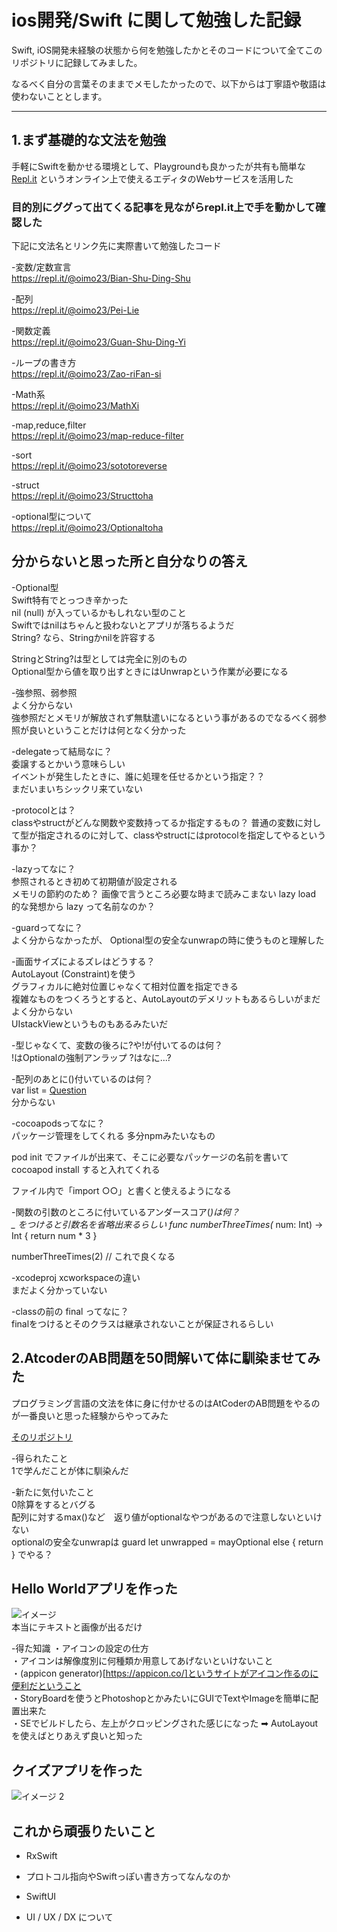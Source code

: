 # ios開発/Swift に関して勉強した記録
Swift, iOS開発未経験の状態から何を勉強したかとそのコードについて全てこのリポジトリに記録してみました。  
    
なるべく自分の言葉そのままでメモしたかったので、以下からは丁寧語や敬語は使わないこととします。

------------------


## 1.まず基礎的な文法を勉強
手軽にSwiftを動かせる環境として、Playgroundも良かったが共有も簡単な [Repl.it](https://repl.it/) というオンライン上で使えるエディタのWebサービスを活用した

### 目的別にググって出てくる記事を見ながらrepl.it上で手を動かして確認した

下記に文法名とリンク先に実際書いて勉強したコード  

-変数/定数宣言  
https://repl.it/@oimo23/Bian-Shu-Ding-Shu  

-配列  
https://repl.it/@oimo23/Pei-Lie    

-関数定義  
https://repl.it/@oimo23/Guan-Shu-Ding-Yi  

-ループの書き方  
https://repl.it/@oimo23/Zao-riFan-si
 
-Math系  
https://repl.it/@oimo23/MathXi    

-map,reduce,filter  
https://repl.it/@oimo23/map-reduce-filter

-sort  
https://repl.it/@oimo23/sototoreverse

-struct  
https://repl.it/@oimo23/Structtoha

-optional型について  
https://repl.it/@oimo23/Optionaltoha

## 分からないと思った所と自分なりの答え
-Optional型  
Swift特有でとっつき辛かった  
nil (null) が入っているかもしれない型のこと  
Swiftではnilはちゃんと扱わないとアプリが落ちるようだ  
String? なら、Stringかnilを許容する  

StringとString?は型としては完全に別のもの  
Optional型から値を取り出すときにはUnwrapという作業が必要になる  

-強参照、弱参照  
よく分からない  
強参照だとメモリが解放されず無駄遣いになるという事があるのでなるべく弱参照が良いということだけは何となく分かった  

-delegateって結局なに？  
委譲するとかいう意味らしい  
イベントが発生したときに、誰に処理を任せるかという指定？？  
まだいまいちシックリ来ていない  

-protocolとは？  
classやstructがどんな関数や変数持ってるか指定するもの？
普通の変数に対して型が指定されるのに対して、classやstructにはprotocolを指定してやるという事か？

-lazyってなに？  
参照されるとき初めて初期値が設定される  
メモリの節約のため？ 画像で言うところ必要な時まで読みこまない lazy load 的な発想から lazy って名前なのか？

-guardってなに？  
よく分からなかったが、
Optional型の安全なunwrapの時に使うものと理解した  

-画面サイズによるズレはどうする？  
AutoLayout (Constraint)を使う  
グラフィカルに絶対位置じゃなくて相対位置を指定できる  
複雑なものをつくろうとすると、AutoLayoutのデメリットもあるらしいがまだよく分からない  
UIstackViewというものもあるみたいだ  

-型じゃなくて、変数の後ろに?や!が付いてるのは何？  
!はOptionalの強制アンラップ
?はなに...?

-配列のあとに()付いているのは何？  
var list = [Question]()  
分からない  

-cocoapodsってなに？  
パッケージ管理をしてくれる
多分npmみたいなもの  

pod init でファイルが出来て、そこに必要なパッケージの名前を書いて cocoapod install すると入れてくれる  
    
ファイル内で「import ○○」と書くと使えるようになる

-関数の引数のところに付いているアンダースコア(_)は何？  
_ をつけると引数名を省略出来るらしい
func numberThreeTimes(_ num: Int) -> Int {
  return num * 3
}

numberThreeTimes(2) // これで良くなる

-xcodeproj xcworkspaceの違い  
まだよく分かっていない

-classの前の final ってなに？  
finalをつけるとそのクラスは継承されないことが保証されるらしい  

## 2.AtcoderのAB問題を50問解いて体に馴染ませてみた
プログラミング言語の文法を体に身に付かせるのはAtCoderのAB問題をやるのが一番良いと思った経験からやってみた
   
[そのリポジトリ](https://github.com/oimo23/Atcoder_Swift)

-得られたこと  
1で学んだことが体に馴染んだ  

-新たに気付いたこと  
0除算をするとバグる  
配列に対するmax()など　返り値がoptionalなやつがあるので注意しないといけない    
optionalの安全なunwrapは guard let unwrapped = mayOptional else { return }    でやる？


## Hello Worldアプリを作った
![イメージ](https://user-images.githubusercontent.com/18276888/64484545-9de7b180-d24e-11e9-946e-c4e23be1a321.GIF)  
本当にテキストと画像が出るだけ  

-得た知識
・アイコンの設定の仕方  
・アイコンは解像度別に何種類か用意してあげないといけないこと  
・(appicon generator)[https://appicon.co/]というサイトがアイコン作るのに便利だということ  
・StoryBoardを使うとPhotoshopとかみたいにGUIでTextやImageを簡単に配置出来た  
・SEでビルドしたら、左上がクロッピングされた感じになった ➡︎ AutoLayoutを使えばとりあえず良いと知った  


## クイズアプリを作った
![イメージ 2](https://user-images.githubusercontent.com/18276888/64484552-a04a0b80-d24e-11e9-8cc3-19da51a97163.GIF)  


## これから頑張りたいこと
- RxSwift

- プロトコル指向やSwiftっぽい書き方ってなんなのか

- SwiftUI

- UI / UX / DX について
